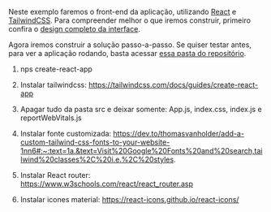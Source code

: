 Neste exemplo faremos o front-end da aplicação, utilizando [React](https://reactjs.org/) e [TailwindCSS](https://tailwindcss.com/). Para compreender melhor o que iremos construir, primeiro confira o [design completo da interface](designInterfaceFrontend.md).

Agora iremos construir a solução passo-a-passo. Se quiser testar antes, para ver a aplicação rodando, basta acessar [essa pasta do repositório](./aplicacaoCompleta/).




1. nps create-react-app
2. Instalar tailwindcss: https://tailwindcss.com/docs/guides/create-react-app
3. Apagar tudo da pasta src e deixar somente: App.js, index.css, index.js e reportWebVitals.js
4. Instalar fonte customizada: https://dev.to/thomasvanholder/add-a-custom-tailwind-css-fonts-to-your-website-1nn6#:~:text=1a.&text=Visit%20Google%20Fonts%20and%20search,tailwind%20classes%2C%20i.e.%2C%20styles.

5. Instalar React router: https://www.w3schools.com/react/react_router.asp

6. Instalar icones material: https://react-icons.github.io/react-icons/